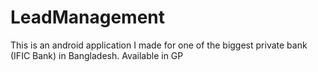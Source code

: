 # LeadManagement
This is an android application I made for one of the biggest private bank (IFIC Bank) in Bangladesh. Available in GP

